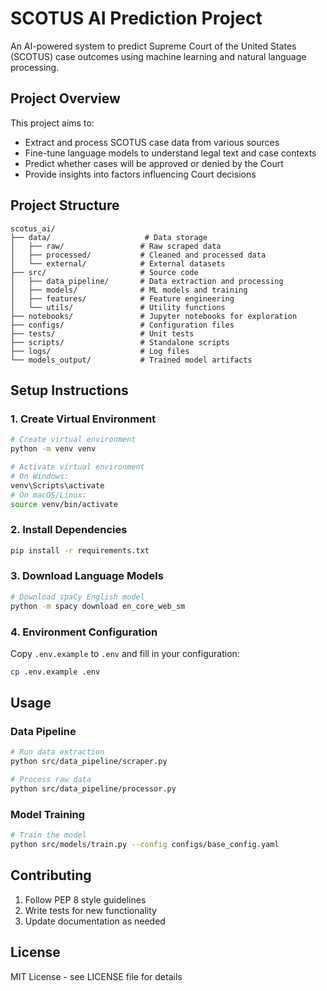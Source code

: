 # SCOTUS AI Prediction Project

An AI-powered system to predict Supreme Court of the United States (SCOTUS) case outcomes using machine learning and natural language processing.

## Project Overview

This project aims to:
- Extract and process SCOTUS case data from various sources
- Fine-tune language models to understand legal text and case contexts
- Predict whether cases will be approved or denied by the Court
- Provide insights into factors influencing Court decisions

## Project Structure

```
scotus_ai/
├── data/                     # Data storage
│   ├── raw/                 # Raw scraped data
│   ├── processed/           # Cleaned and processed data
│   └── external/            # External datasets
├── src/                     # Source code
│   ├── data_pipeline/       # Data extraction and processing
│   ├── models/              # ML models and training
│   ├── features/            # Feature engineering
│   └── utils/               # Utility functions
├── notebooks/               # Jupyter notebooks for exploration
├── configs/                 # Configuration files
├── tests/                   # Unit tests
├── scripts/                 # Standalone scripts
├── logs/                    # Log files
└── models_output/           # Trained model artifacts
```

## Setup Instructions

### 1. Create Virtual Environment

```bash
# Create virtual environment
python -m venv venv

# Activate virtual environment
# On Windows:
venv\Scripts\activate
# On macOS/Linux:
source venv/bin/activate
```

### 2. Install Dependencies

```bash
pip install -r requirements.txt
```

### 3. Download Language Models

```bash
# Download spaCy English model
python -m spacy download en_core_web_sm
```

### 4. Environment Configuration

Copy `.env.example` to `.env` and fill in your configuration:

```bash
cp .env.example .env
```

## Usage

### Data Pipeline

```bash
# Run data extraction
python src/data_pipeline/scraper.py

# Process raw data
python src/data_pipeline/processor.py
```

### Model Training

```bash
# Train the model
python src/models/train.py --config configs/base_config.yaml
```

## Contributing

1. Follow PEP 8 style guidelines
2. Write tests for new functionality
3. Update documentation as needed

## License

MIT License - see LICENSE file for details 
